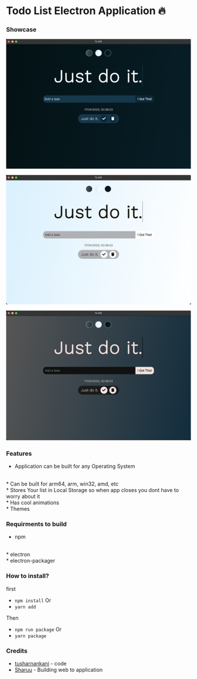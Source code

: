 # Todo List Electron Application 🔥

### Showcase
![Theme_1](./demo/demo1.png "dark theme")

![Theme_2](./demo/demo2.png "light theme")

![Theme_3](./demo/demo3.png "mixed theme")

### Features

* Application can be built for any Operating System
<br/>
* Can be built for arm64, arm, win32, amd, etc
<br/>
* Stores Your list in Local Storage so when app closes you dont have to worry about it
<br/>
* Has cool animations
<br/>
* Themes

### Requirments to build

* npm
<br/>
* electron
<br/>
* electron-packager


### How to install?
first

* `npm install`
Or
* `yarn add`

Then

* `npm run package`
Or
* `yarn package`

### Credits 

* [tusharnankani](https://github.com/tusharnankani/ToDoList) - code
* [Sharuu](https://github.com/sharifjameel90) - Building web to application